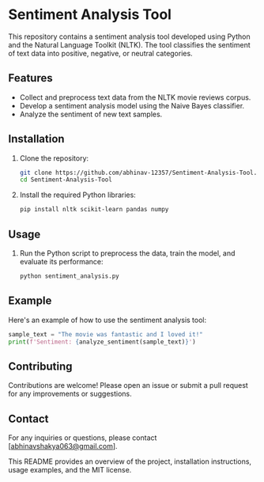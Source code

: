 # Sentiment Analysis Tool

This repository contains a sentiment analysis tool developed using Python and the Natural Language Toolkit (NLTK). The tool classifies the sentiment of text data into positive, negative, or neutral categories.

## Features

- Collect and preprocess text data from the NLTK movie reviews corpus.
- Develop a sentiment analysis model using the Naive Bayes classifier.
- Analyze the sentiment of new text samples.

## Installation

1. Clone the repository:

    ```sh
    git clone https://github.com/abhinav-12357/Sentiment-Analysis-Tool.git
    cd Sentiment-Analysis-Tool
    ```

2. Install the required Python libraries:

    ```sh
    pip install nltk scikit-learn pandas numpy
    ```
    
## Usage

1. Run the Python script to preprocess the data, train the model, and evaluate its performance:

    ```python
    python sentiment_analysis.py
    ```

## Example

Here's an example of how to use the sentiment analysis tool:

```python
sample_text = "The movie was fantastic and I loved it!"
print(f'Sentiment: {analyze_sentiment(sample_text)}')
```
## Contributing

Contributions are welcome! Please open an issue or submit a pull request for any improvements or suggestions.

## Contact

For any inquiries or questions, please contact [abhinavshakya063@gmail.com].

This README provides an overview of the project, installation instructions, usage examples, and the MIT license.
